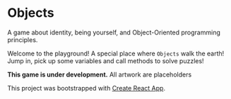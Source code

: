 # Objects
A game about identity, being yourself, and Object-Oriented programming principles.

Welcome to the playground! A special place where `Objects` walk the earth! Jump in, pick up some variables and call methods to solve puzzles!


**This game is under development.** All artwork are placeholders

This project was bootstrapped with [Create React App](https://github.com/facebookincubator/create-react-app).

